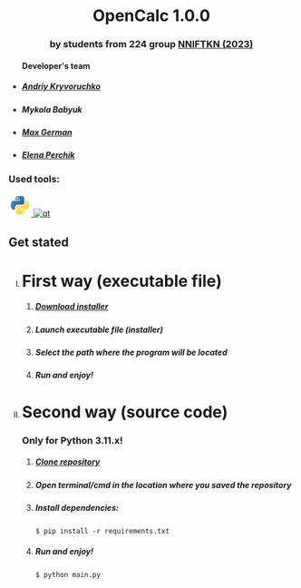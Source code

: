 <h1 align="center">OpenCalc 1.0.0</h1>
<h3 align="center">by students from 224 group <a href="http://ptcsi.chnu.edu.ua/">NNIFTKN (2023)</a></h3>
<ul>
  <h4>Developer's team</h4>
  <li><h5><a href="https://github.com/andrewww05/">Andriy Kryvoruchko</a></h5></li>
  <li><h5>Mykola Babyuk</h5></li>
  <li><h5><a href="https://github.com/lolipopj69/">Max German</a></h5></li>
  <li><h5><a href="https://github.com/olegvinnik18/">Elena Perchik</a></h5></li>
</ul>
<h3 align="left">Used tools:</h3>
<p align="left"> 
  <a href="https://www.python.org" target="_blank" rel="noreferrer"> <img src="https://raw.githubusercontent.com/devicons/devicon/master/icons/python/python-original.svg" alt="python" width="40" height="40"/> </a> 
  <a href="https://www.qt.io/" target="_blank" rel="noreferrer"> <img src="https://upload.wikimedia.org/wikipedia/commons/0/0b/Qt_logo_2016.svg" alt="qt" width="40" height="40"/> </a> 
</p>
<h2>Get stated</h2>
<ol type='I'>
  <li>
    <h1>First way (executable file)</h1>
    <ol type='1'>
      <li><h5><a href="https://github.com/andrewww05/OpenCalc/tree/main/release">Download installer</a></h5></li>
      <li><h5>Launch executable file (installer)</h5></li>
      <li><h5>Select the path where the program will be located</h5></li>
      <li><h5>Run and enjoy!</h5></li>
    </ol>
  </li>
  <li>
    <h1>Second way (source code)</h1>
    <h3>Only for Python 3.11.x!</h3>
    <ol type='1'>
      <li><h5><a href="https://docs.github.com/en/repositories/creating-and-managing-repositories/cloning-a-repository">Clone repository</a></h5></li>
      <li><h5>Open terminal/cmd in the location where you saved the repository</h5></li>
      <li>
        <h5>Install dependencies:</h5>
        <code>$ pip install -r requirements.txt</code>
      </li>
      <li>
        <h5>Run and enjoy!</h5>
        <code>$ python main.py</code>
      </li>
    </ol>
  </li>
</ol>
